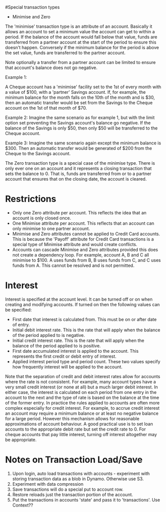 #Special transaction types

- Minimise and Zero

The 'minimise' transaction type is an attribute of an account. Basically it allows an account to set a minimum value the account can get to within a period.
If the balance of the account would fall below that value, funds are transferred from a partner account at the start of the period to ensure this doesn't happen. 
Conversely if the minimum balance for the period is above the set value, funds are transferred to the partner account.

Note optionally a transfer from a partner account can be limited to ensure that account's balance does not go negative.

Example 1:

A Cheque account has a 'minimise' facility set to the 1st of every month with a value of $100, with a 'partner' Savings account. If, for example, the minimum balance for the month falls on the 10th of the month and is $30, then an automatic transfer would be set from the Savings to the Cheque account on the 1st of that month of $70. 

Example 2:
Imagine the same scenario as for example 1, but with the limit option set preventing the Savings account's balance go negative. If the balance of the Savings is only $50, then only $50 will be transferred to the Cheque account.

Example 3:
Imagine the same scenario again except the minimum balance is $300. Then an automatic transfer would be generated of $200 from the Cheque to the Savings account.

The Zero transaction type is a special case of the minimise type. There is only ever one on an account and it represents a closing transaction that sets the balance to 0. That is, funds are transferred from or to a partner account that ensures that on the closing date, the account is cleared.

Restrictions
============
- Only one Zero attribute per account. This reflects the idea that an account is only closed once.
- One Minimise attribute per account. This reflects that an account can only minimise to one partner account.
- Minimise and Zero attributes cannot be applied to Credit Card accounts. This is because the 'Payoff' attribute for Credit Card transactions is a special type of Minimise attribute and would create conflicts.
- Accounts can cascade Minimise and Zero attributes provided this does not create a dependency loop. For example, account A, B and C all minimise to $100. A uses funds from B, B uses funds from C, and C uses funds from A. This cannot be resolved and is not permitted.

Interest
========
Interest is specified at the account level. It can be turned off or on when creating and modifying accounts. If turned on then the following values can be specified:
- First date that interest is calculated from. This must be on or after date of entry. 
- Initial debit interest rate. This is the rate that will apply when the balance of the period applied to is negative.
- Initial credit interest rate. This is the rate that will apply when the balance of the period applied to is positive.
- First date accumulated interest is applied to the account. This represents the first credit or debit entry of interest.
- Applied interest period type and period count. These two values specify how frequently interest will be applied to the account.

Note that the separation of credit and debit interest rates allow for accounts where the rate is not consistent. For example, many account types have a very small credit interest (or none at all) but a much larger debit interest. In either case, the interest is calculated on each period from one entry in the account to the next and the type of rate is based on the balance at the time of the former entry. In practice the rules applied to accounts are often more complex especially for credit interest. For example, to accrue credit interest an account may require a minimum balance or at least no negative balance for a large period. However this mechanism allows for reasonable approximations of account behaviour. A good practical use is to set loan accounts to the appropriate debit rate but set the credit rate to 0. For cheque accounts that pay little interest, turning off interest altogether may be appropriate. 

Notes on Transaction Load/Save
==============================
1. Upon login, auto load transactions with accounts - experiment with storing transaction data as a blob in Dynamo. Otherwise use S3.
2. Experiment with data compression
3. Save transactions will do a special put to account row.
4. Restore reloads just the transaction portion of the account.
5. Put the transactions in accounts 'state' and pass it to 'transactions'. Use Context??